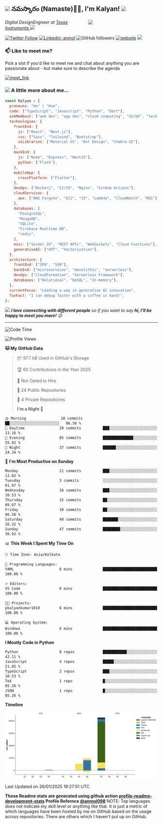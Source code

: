 <h2><img src="https://emojis.slackmojis.com/emojis/images/1531849430/4246/blob-sunglasses.gif?1531849430" width="30"/> నమస్కారం (Namaste)🙏🏻, I'm Kalyan! <img src="https://media.giphy.com/media/12oufCB0MyZ1Go/giphy.gif" width="50"></h2>
<img align='right' src="https://media.giphy.com/media/M9gbBd9nbDrOTu1Mqx/giphy.gif" width="230">
<p><em>Digital DesignEngneer at <a href="https://www.ti.com/">Texas Instruments
</a><img src="https://media.giphy.com/media/WUlplcMpOCEmTGBtBW/giphy.gif" width="30"> 
</em></p>

[![Twitter Follow](https://img.shields.io/twitter/follow/pkalyankumar101?label=Follow)](https://x.com/pkalyankumar101)
[![Linkedin: anmol](https://img.shields.io/badge/-anmol-blue?style=flat-square&logo=Linkedin&logoColor=white&link=https://www.linkedin.com/in/pkalyankumar1010/)](https://www.linkedin.com/in/pkalyankumar1010/)
![GitHub followers](https://img.shields.io/github/followers/anmol098?label=Follow&style=social)
[![website](https://img.shields.io/badge/Website-46a2f1.svg?&style=flat-square&logo=Google-Chrome&logoColor=white&link=https://sumathi.dev/)](https://sumathi.dev/)
![](https://visitor-badge.glitch.me/badge?page_id=anmol098.anmol098)

<!-- ![Waka Readme](https://github.com/anmol098/anmol098/workflows/Waka%20Readme/badge.svg) -->

### 📫 Like to meet me?

Pick a slot if you'd like to meet me and chat about anything you are passionate about - but make sure to describe the agenda

<a href="https://calendly.com/pkalyankumar1010/30min" target="_blank"><img width="498" alt="meet_link" src="https://user-images.githubusercontent.com/15426564/144297439-f530f383-e73e-41e0-9914-a9b7d3f432e5.png"></a>

<!-- 👇 Hit in your console or terminal to connect with me.

```bash
npx kalyan
```

**👆 This command line tool can be found at [npx kalyan](https://github.com/pkalyankumar1010/npx_card)** -->

### <img src="https://media.giphy.com/media/VgCDAzcKvsR6OM0uWg/giphy.gif" width="50"> A little more about me...

```javascript
const Kalyan = {
  pronouns: "He" | "Him",
  code: ["TypeScript", "Javascript", "Python", "Dart"],
  askMeAbout: ["web dev", "app dev", "cloud computing", "UI/UX", "tech trends"],
  technologies: {
    frontEnd: {
      js: ["React", "Next.js"],
      css: ["Sass", "Tailwind", "Bootstrap"],
      uiLibraries: ["Material UI", "Ant Design", "Chakra UI"],
    },
    backEnd: {
      js: ["Node", "Express", "NestJS"],
      python: ["Flask"],
    },
    mobileApp: {
      crossPlatform: ["Flutter"],
    },
    devOps: ["Docker🐳", "CI/CD", "Nginx", "GitHub Actions"],
    cloudServices: {
      aws: ["AWS Fargate", "EC2", "S3", "Lambda", "CloudWatch", "RDS"],
    },
    databases: [
      "PostgreSQL",
      "MongoDB",
      "SQLite",
      "Firebase Realtime DB",
      "redis",
    ],
    misc: ["Socket.IO", "REST APIs", "WebSockets", "Cloud Functions"],
    generativeAI: ["GPT", "Vectorization"],
  },
  architecture: {
    frontEnd: ["SPA", "SSR"],
    backEnd: ["microservices", "monolithic", "serverless"],
    devOps: ["CloudFormation", "Serverless Framework"],
    databases: ["Relational", "NoSQL", "In-memory"],
  },
  currentFocus: "Leading a way in generative AI innovation",
  funFact: "I can debug faster with a coffee in hand!",
};
```

<img src="https://media.giphy.com/media/LnQjpWaON8nhr21vNW/giphy.gif" width="60"> <em><b>I love connecting with different people</b> so if you want to say <b>hi, I'll be happy to meet you more!</b> 😊</em>

---

<!--START_SECTION:waka-->

![Code Time](http://img.shields.io/badge/Code%20Time-1%20hr%201%20min-blue)

![Profile Views](http://img.shields.io/badge/Profile%20Views-3-blue)

**🐱 My GitHub Data**

> 📦 97.7 kB Used in GitHub's Storage
>
> 🏆 60 Contributions in the Year 2025
>
> 🚫 Not Opted to Hire
>
> 📜 24 Public Repositories
>
> 🔑 4 Private Repositories
>
> **I'm a Night 🦉**

```text
🌞 Morning                10 commits          ██░░░░░░░░░░░░░░░░░░░░░░░   06.58 %
🌆 Daytime                20 commits          ███░░░░░░░░░░░░░░░░░░░░░░   13.16 %
🌃 Evening                85 commits          ██████████████░░░░░░░░░░░   55.92 %
🌙 Night                  37 commits          ██████░░░░░░░░░░░░░░░░░░░   24.34 %
```

📅 **I'm Most Productive on Sunday**

```text
Monday                   21 commits          ███░░░░░░░░░░░░░░░░░░░░░░   13.82 %
Tuesday                  3 commits           ░░░░░░░░░░░░░░░░░░░░░░░░░   01.97 %
Wednesday                16 commits          ███░░░░░░░░░░░░░░░░░░░░░░   10.53 %
Thursday                 15 commits          ██░░░░░░░░░░░░░░░░░░░░░░░   09.87 %
Friday                   10 commits          ██░░░░░░░░░░░░░░░░░░░░░░░   06.58 %
Saturday                 40 commits          ███████░░░░░░░░░░░░░░░░░░   26.32 %
Sunday                   47 commits          ████████░░░░░░░░░░░░░░░░░   30.92 %
```

📊 **This Week I Spent My Time On**

```text
🕑︎ Time Zone: Asia/Kolkata

💬 Programming Languages:
YAML                     6 mins              █████████████████████████   100.00 %

🔥 Editors:
VS Code                  6 mins              █████████████████████████   100.00 %

🐱‍💻 Projects:
pkalyankumar1010         6 mins              █████████████████████████   100.00 %

💻 Operating System:
Windows                  6 mins              █████████████████████████   100.00 %
```

**I Mostly Code in Python**

```text
Python                   8 repos             ███████████░░░░░░░░░░░░░░   42.11 %
JavaScript               4 repos             █████░░░░░░░░░░░░░░░░░░░░   21.05 %
TypeScript               2 repos             ███░░░░░░░░░░░░░░░░░░░░░░   10.53 %
TeX                      1 repo              █░░░░░░░░░░░░░░░░░░░░░░░░   05.26 %
JSON                     1 repo              █░░░░░░░░░░░░░░░░░░░░░░░░   05.26 %
```

**Timeline**

![Lines of Code chart](https://raw.githubusercontent.com/pkalyankumar1010/pkalyankumar1010/main/assets/bar_graph.png)

Last Updated on 26/01/2025 19:27:51 UTC

<!--END_SECTION:waka-->

**These Readme stats are generated using github action [profile-readme-development-stats](https://github.com/marketplace/actions/profile-readme-development-stats)**
**Profile Refernce [@anmol098](https://github.com/anmol098/)**
NOTE: Top languages does not indicate my skill level or anything like that. It is just a metric of which languages have been hosted by me on GitHub based on the usage across repositories. There are others which I haven't put up on GitHub.
